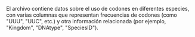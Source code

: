 El archivo contiene datos sobre el uso de codones en diferentes especies, con varias columnas que representan frecuencias de codones (como "UUU", "UUC", etc.) y otra información relacionada (por ejemplo, "Kingdom", "DNAtype", "SpeciesID").
